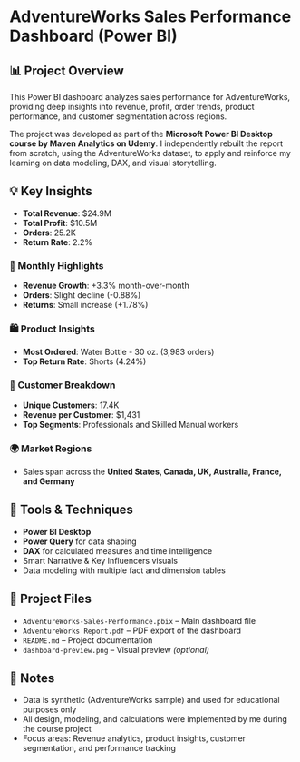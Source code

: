 # AdventureWorks Sales Performance Dashboard (Power BI)

## 📊 Project Overview
This Power BI dashboard analyzes sales performance for AdventureWorks, providing deep insights into revenue, profit, order trends, product performance, and customer segmentation across regions.

The project was developed as part of the **Microsoft Power BI Desktop course by Maven Analytics on Udemy**. I independently rebuilt the report from scratch, using the AdventureWorks dataset, to apply and reinforce my learning on data modeling, DAX, and visual storytelling.

## 💡 Key Insights
- **Total Revenue**: $24.9M  
- **Total Profit**: $10.5M  
- **Orders**: 25.2K  
- **Return Rate**: 2.2%

### 🔄 Monthly Highlights
- **Revenue Growth**: +3.3% month-over-month  
- **Orders**: Slight decline (-0.88%)  
- **Returns**: Small increase (+1.78%)

### 🛍️ Product Insights
- **Most Ordered**: Water Bottle - 30 oz. (3,983 orders)  
- **Top Return Rate**: Shorts (4.24%)

### 👥 Customer Breakdown
- **Unique Customers**: 17.4K  
- **Revenue per Customer**: $1,431  
- **Top Segments**: Professionals and Skilled Manual workers

### 🌍 Market Regions
- Sales span across the **United States, Canada, UK, Australia, France, and Germany**

## 🧰 Tools & Techniques
- **Power BI Desktop**  
- **Power Query** for data shaping  
- **DAX** for calculated measures and time intelligence  
- Smart Narrative & Key Influencers visuals  
- Data modeling with multiple fact and dimension tables

## 📁 Project Files
- `AdventureWorks-Sales-Performance.pbix` – Main dashboard file  
- `AdventureWorks Report.pdf` – PDF export of the dashboard  
- `README.md` – Project documentation  
- `dashboard-preview.png` – Visual preview *(optional)*

## 📎 Notes
- Data is synthetic (AdventureWorks sample) and used for educational purposes only  
- All design, modeling, and calculations were implemented by me during the course project  
- Focus areas: Revenue analytics, product insights, customer segmentation, and performance tracking


